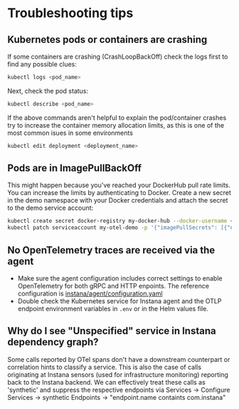 # Troubleshooting tips

## Kubernetes pods or containers are crashing
If some containers are crashing (CrashLoopBackOff) check the logs first to find any possible clues:
```sh
kubectl logs <pod_name>
```

Next, check the pod status:
```sh
kubectl describe <pod_name>
```

If the above commands aren't helpful to explain the pod/container crashes try to increase the container memory allocation limits, as this is one of the most common isues in some environments
```sh
kubectl edit deployment <deployment_name>
```

## Pods are in ImagePullBackOff
This might happen because you've reached your DockerHub pull rate limits. You can increase the limits by authenticating to Docker. Create a new secret in the demo namespace with your Docker credentials and attach the secret to the demo service account:
```sh
kubectl create secret docker-registry my-docker-hub --docker-username <username> --docker-password <password> --docker-server docker.io
kubectl patch serviceaccount my-otel-demo -p '{"imagePullSecrets": [{"name": "my-docker-hub"}]}'
```

## No OpenTelemetry traces are received via the agent

- Make sure the agent configuration includes correct settings to enable OpenTelemetry for both gRPC and HTTP enpoints. The reference configuration is [instana/agent/configuration.yaml](../instana/agent/configuration.yaml)
- Double check the Kubernetes service for Instana agent and the OTLP endpoint environment variables in `.env` or in the Helm values file.

## Why do I see "Unspecified" service in Instana dependency graph?
Some calls reported by OTel spans don't have a downstream counterpart or correlation hints to classify a service. This is also the case of calls originating at Instana sensors (used for infrastructure monitoring) reporting back to the Instana backend. We can effectively treat these calls as 'synthetic' and suppress the respective endpoints via Services -> Configure Services -> synthetic Endpoints -> "endpoint.name containts com.instana"

